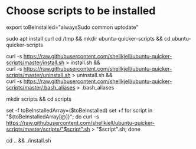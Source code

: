 # Choose scripts to be installed 
export toBeInstalled="alwaysSudo common uptodate"

sudo apt install curl
cd /tmp && mkdir ubuntu-quicker-scripts && cd ubuntu-quicker-scripts

curl -s https://raw.githubusercontent.com/shellkjell/ubuntu-quicker-scripts/master/install.sh > install.sh && \
curl -s https://raw.githubusercontent.com/shellkjell/ubuntu-quicker-scripts/master/uninstall.sh > uninstall.sh && \
curl -s https://raw.githubusercontent.com/shellkjell/ubuntu-quicker-scripts/master/.bash_aliases > .bash_aliases
 
mkdir scripts && cd scripts

set -f
toBeInstalledArray=($toBeInstalled)
set +f
for script in "${toBeInstalledArray[@]}"; do
   curl -s https://raw.githubusercontent.com/shellkjell/ubuntu-quicker-scripts/master/scripts/"$script".sh > "$script".sh; 
done

cd .. && ./install.sh
